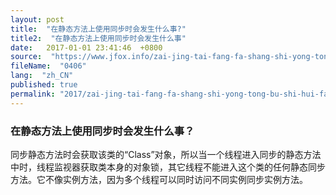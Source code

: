 ```yaml
---
layout: post
title:  "在静态方法上使用同步时会发生什么事?"
title2:  "在静态方法上使用同步时会发生什么事"
date:   2017-01-01 23:41:46  +0800
source:  "https://www.jfox.info/zai-jing-tai-fang-fa-shang-shi-yong-tong-bu-shi-hui-fa-sheng-shen-me-shi.html"
fileName:  "0406"
lang:  "zh_CN"
published: true
permalink: "2017/zai-jing-tai-fang-fa-shang-shi-yong-tong-bu-shi-hui-fa-sheng-shen-me-shi.html"
---
```




### 在静态方法上使用同步时会发生什么事？

同步静态方法时会获取该类的“Class”对象，所以当一个线程进入同步的静态方法中时，线程监视器获取类本身的对象锁，其它线程不能进入这个类的任何静态同步方法。它不像实例方法，因为多个线程可以同时访问不同实例同步实例方法。
